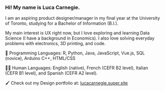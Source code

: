 ### Hi! My name is Luca Carnegie. 

I am an aspiring product designer/manager in my final year at the University of Toronto, studying for a Bachelor of Information (B.I.). 

My main interest is UX right now, but I love exploring and learning Data Science (I have a background in Economics). I also love solving everyday problems with electronics, 3D printing, and code. 

💾 Programming Languages: R, Python, Java, JavaScript, Vue.js, SQL (novice), Arduino C++, HTML/CSS

🧑🏻 Human Languages: English (native), French (CEFR B2 level), Italian (CEFR B1 level), and Spanish (CEFR A2 level). 

🖌️ Check out my Design portfolio at: [lucacarnegie.super.site](https://lucacarnegie.super.site/)


